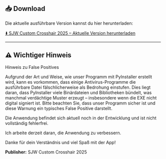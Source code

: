 ## 📥 Download

Die aktuelle ausführbare Version kannst du hier herunterladen:

[⬇️ SJW Custom Crosshair 2025 – Aktuelle Version herunterladen](https://github.com/SJW-Custom-Crosshair-2025/SJW-Custom-Crosshair-2025/releases/download/v1.1.1/SJW.Custom.Crosshair.2025.v1.1.1.exe)

---

## ⚠️ Wichtiger Hinweis

Hinweis zu False Positives

Aufgrund der Art und Weise, wie unser Programm mit PyInstaller erstellt wird, kann es vorkommen, dass einige Antivirus-Programme die ausführbare Datei fälschlicherweise als Bedrohung einstufen. Dies liegt daran, dass PyInstaller viele Binärdateien und Bibliotheken bündelt, was manchmal verdächtige Muster erzeugt – insbesondere wenn die EXE nicht digital signiert ist. Bitte beachten Sie, dass unser Programm sicher ist und diese Warnung ein typisches False Positive darstellt.

Die Anwendung befindet sich aktuell noch in der Entwicklung und ist nicht vollständig fehlerfrei. 

Ich arbeite derzeit daran, die Anwendung zu verbessern.

Danke für dein Verständnis und viel Spaß mit der App!

**Publisher:** SJW Custom Crosshair 2025
